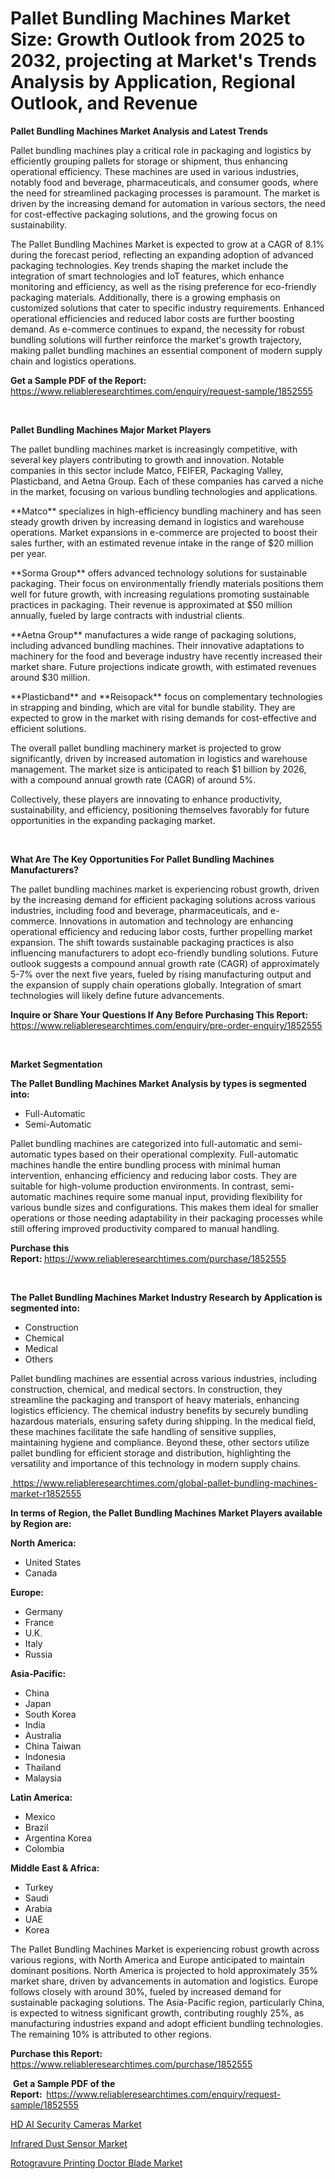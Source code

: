 <p><h1>Pallet Bundling Machines Market Size: Growth Outlook from 2025 to 2032, projecting at Market's Trends Analysis by Application, Regional Outlook, and Revenue</h1></p><p><strong>Pallet Bundling Machines Market Analysis and Latest Trends</strong></p>
<p><p>Pallet bundling machines play a critical role in packaging and logistics by efficiently grouping pallets for storage or shipment, thus enhancing operational efficiency. These machines are used in various industries, notably food and beverage, pharmaceuticals, and consumer goods, where the need for streamlined packaging processes is paramount. The market is driven by the increasing demand for automation in various sectors, the need for cost-effective packaging solutions, and the growing focus on sustainability.</p><p>The Pallet Bundling Machines Market is expected to grow at a CAGR of 8.1% during the forecast period, reflecting an expanding adoption of advanced packaging technologies. Key trends shaping the market include the integration of smart technologies and IoT features, which enhance monitoring and efficiency, as well as the rising preference for eco-friendly packaging materials. Additionally, there is a growing emphasis on customized solutions that cater to specific industry requirements. Enhanced operational efficiencies and reduced labor costs are further boosting demand. As e-commerce continues to expand, the necessity for robust bundling solutions will further reinforce the market's growth trajectory, making pallet bundling machines an essential component of modern supply chain and logistics operations.</p></p>
<p><strong>Get a Sample PDF of the Report:&nbsp;</strong> <a href="https://www.reliableresearchtimes.com/enquiry/request-sample/1852555?utm_campaign=2220&utm_medium=2&utm_source=Github&utm_content=ia&utm_term=28022025&utm_id=pallet-bundling-machines">https://www.reliableresearchtimes.com/enquiry/request-sample/1852555</a></p>
<p>&nbsp;</p>
<p><strong>Pallet Bundling Machines Major Market Players</strong></p>
<p><p>The pallet bundling machines market is increasingly competitive, with several key players contributing to growth and innovation. Notable companies in this sector include Matco, FEIFER, Packaging Valley, Plasticband, and Aetna Group. Each of these companies has carved a niche in the market, focusing on various bundling technologies and applications.</p><p>**Matco** specializes in high-efficiency bundling machinery and has seen steady growth driven by increasing demand in logistics and warehouse operations. Market expansions in e-commerce are projected to boost their sales further, with an estimated revenue intake in the range of $20 million per year.</p><p>**Sorma Group** offers advanced technology solutions for sustainable packaging. Their focus on environmentally friendly materials positions them well for future growth, with increasing regulations promoting sustainable practices in packaging. Their revenue is approximated at $50 million annually, fueled by large contracts with industrial clients.</p><p>**Aetna Group** manufactures a wide range of packaging solutions, including advanced bundling machines. Their innovative adaptations to machinery for the food and beverage industry have recently increased their market share. Future projections indicate growth, with estimated revenues around $30 million.</p><p>**Plasticband** and **Reisopack** focus on complementary technologies in strapping and binding, which are vital for bundle stability. They are expected to grow in the market with rising demands for cost-effective and efficient solutions.</p><p>The overall pallet bundling machinery market is projected to grow significantly, driven by increased automation in logistics and warehouse management. The market size is anticipated to reach $1 billion by 2026, with a compound annual growth rate (CAGR) of around 5%. </p><p>Collectively, these players are innovating to enhance productivity, sustainability, and efficiency, positioning themselves favorably for future opportunities in the expanding packaging market.</p></p>
<p>&nbsp;</p>
<p><strong>What Are The Key Opportunities For Pallet Bundling Machines Manufacturers?</strong></p>
<p><p>The pallet bundling machines market is experiencing robust growth, driven by the increasing demand for efficient packaging solutions across various industries, including food and beverage, pharmaceuticals, and e-commerce. Innovations in automation and technology are enhancing operational efficiency and reducing labor costs, further propelling market expansion. The shift towards sustainable packaging practices is also influencing manufacturers to adopt eco-friendly bundling solutions. Future outlook suggests a compound annual growth rate (CAGR) of approximately 5-7% over the next five years, fueled by rising manufacturing output and the expansion of supply chain operations globally. Integration of smart technologies will likely define future advancements.</p></p>
<p><strong>Inquire or Share Your Questions If Any Before Purchasing This Report:</strong> <a href="https://www.reliableresearchtimes.com/enquiry/pre-order-enquiry/1852555?utm_campaign=2220&utm_medium=2&utm_source=Github&utm_content=ia&utm_term=28022025&utm_id=pallet-bundling-machines">https://www.reliableresearchtimes.com/enquiry/pre-order-enquiry/1852555</a></p>
<p>&nbsp;</p>
<p><strong>Market Segmentation</strong></p>
<p><strong>The Pallet Bundling Machines Market Analysis by types is segmented into:</strong></p>
<p><ul><li>Full-Automatic</li><li>Semi-Automatic</li></ul></p>
<p><p>Pallet bundling machines are categorized into full-automatic and semi-automatic types based on their operational complexity. Full-automatic machines handle the entire bundling process with minimal human intervention, enhancing efficiency and reducing labor costs. They are suitable for high-volume production environments. In contrast, semi-automatic machines require some manual input, providing flexibility for various bundle sizes and configurations. This makes them ideal for smaller operations or those needing adaptability in their packaging processes while still offering improved productivity compared to manual handling.</p></p>
<p><strong>Purchase this Report:&nbsp;</strong><a href="https://www.reliableresearchtimes.com/purchase/1852555?utm_campaign=2220&utm_medium=2&utm_source=Github&utm_content=ia&utm_term=28022025&utm_id=pallet-bundling-machines">https://www.reliableresearchtimes.com/purchase/1852555</a></p>
<p>&nbsp;</p>
<p><strong>The Pallet Bundling Machines Market Industry Research by Application is segmented into:</strong></p>
<p><ul><li>Construction</li><li>Chemical</li><li>Medical</li><li>Others</li></ul></p>
<p><p>Pallet bundling machines are essential across various industries, including construction, chemical, and medical sectors. In construction, they streamline the packaging and transport of heavy materials, enhancing logistics efficiency. The chemical industry benefits by securely bundling hazardous materials, ensuring safety during shipping. In the medical field, these machines facilitate the safe handling of sensitive supplies, maintaining hygiene and compliance. Beyond these, other sectors utilize pallet bundling for efficient storage and distribution, highlighting the versatility and importance of this technology in modern supply chains.</p></p>
<p><a href="https://www.reliableresearchtimes.com/global-pallet-bundling-machines-market-r1852555?utm_campaign=2220&utm_medium=2&utm_source=Github&utm_content=ia&utm_term=28022025&utm_id=pallet-bundling-machines">&nbsp;https://www.reliableresearchtimes.com/global-pallet-bundling-machines-market-r1852555</a></p>
<p><strong>In terms of Region, the Pallet Bundling Machines Market Players available by Region are:</strong></p>
<p>
    <p> <strong> North America: </strong>
        <ul>
            <li>United States</li>
            <li>Canada</li>
        </ul>
        </p> 
    <p> <strong> Europe: </strong>
        <ul>
            <li>Germany</li>
            <li>France</li>
            <li>U.K.</li>
            <li>Italy</li>
            <li>Russia</li>
        </ul>
        </p> 
    <p> <strong> Asia-Pacific: </strong>
        <ul>
            <li>China</li>
            <li>Japan</li>
            <li>South Korea</li>
            <li>India</li>
            <li>Australia</li>
            <li>China Taiwan</li>
            <li>Indonesia</li>
            <li>Thailand</li>
            <li>Malaysia</li>
        </ul>
        </p> 
    <p> <strong> Latin America: </strong>
        <ul>
            <li>Mexico</li>
            <li>Brazil</li>
            <li>Argentina Korea</li>
            <li>Colombia</li>
        </ul>
        </p> 
    <p> <strong> Middle East & Africa: </strong>
        <ul>
            <li>Turkey</li>
            <li>Saudi</li>
            <li>Arabia</li>
            <li>UAE</li>
            <li>Korea</li>
        </ul>
    </p>
    </p>
<p><p>The Pallet Bundling Machines Market is experiencing robust growth across various regions, with North America and Europe anticipated to maintain dominant positions. North America is projected to hold approximately 35% market share, driven by advancements in automation and logistics. Europe follows closely with around 30%, fueled by increased demand for sustainable packaging solutions. The Asia-Pacific region, particularly China, is expected to witness significant growth, contributing roughly 25%, as manufacturing industries expand and adopt efficient bundling technologies. The remaining 10% is attributed to other regions.</p></p>
<p><strong>Purchase this Report: </strong><a href="https://www.reliableresearchtimes.com/purchase/1852555?utm_campaign=2220&utm_medium=2&utm_source=Github&utm_content=ia&utm_term=28022025&utm_id=pallet-bundling-machines">https://www.reliableresearchtimes.com/purchase/1852555</a></p>
<p>&nbsp;<strong>Get a Sample PDF of the Report:&nbsp;&nbsp;</strong><a href="https://www.reliableresearchtimes.com/enquiry/request-sample/1852555?utm_campaign=2220&utm_medium=2&utm_source=Github&utm_content=ia&utm_term=28022025&utm_id=pallet-bundling-machines">https://www.reliableresearchtimes.com/enquiry/request-sample/1852555</a></p>
<p><strong></strong></p>
<p><p><a href="https://github.com/kimberjam0i/Market-Research-Report-List-1/blob/main/hd-ai-security-cameras-market.md?utm_campaign=2220&utm_medium=2&utm_source=Github&utm_content=ia&utm_term=28022025&utm_id=pallet-bundling-machines">HD AI Security Cameras Market</a></p><p><a href="https://github.com/osbornrdaflalo/Market-Research-Report-List-1/blob/main/infrared-dust-sensor-market.md?utm_campaign=2220&utm_medium=2&utm_source=Github&utm_content=ia&utm_term=28022025&utm_id=pallet-bundling-machines">Infrared Dust Sensor Market</a></p><p><a href="https://github.com/lashaunm5st/Market-Research-Report-List-1/blob/main/rotogravure-printing-doctor-blade-market.md?utm_campaign=2220&utm_medium=2&utm_source=Github&utm_content=ia&utm_term=28022025&utm_id=pallet-bundling-machines">Rotogravure Printing Doctor Blade Market</a></p></p>